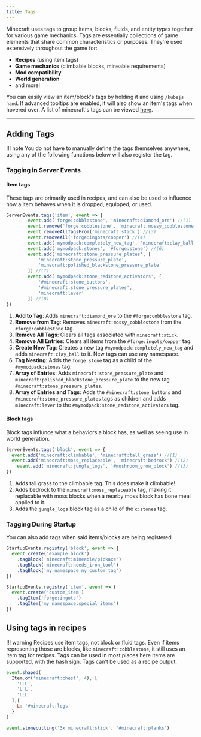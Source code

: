 ```yaml
---
title: Tags
---
```


Minecraft uses tags to group items, blocks, fluids, and entity types together for various game mechanics. Tags are essentially collections of game elements that share common characteristics or purposes. They're used extensively throughout the game for: 

- **Recipes** (using item tags)
- **Game mechanics** (climbable blocks, mineable requirements)
- **Mod compatibility**
- **World generation**
- and more!

You can easily view an item/block's tags by holding it and using `/kubejs hand`. If advanced tooltips are enabled, it will also show an item's tags when hovered over. A list of minecraft's tags can be viewed [here](https://minecraft.wiki/w/Tag_(Java_Edition)#List_of_tag_types).

---
## Adding Tags
!!! note
    You do not have to manually define the tags themselves anywhere, using any of the following functions below will also register the tag.
### Tagging in Server Events
#### Item tags 
These tags are primarily used in recipes, and can also be used to influence how a item behaves when it is dropped, equipped, or used. 
```javascript
ServerEvents.tags('item', event => {
        event.add('forge:cobblestone', 'minecraft:diamond_ore') //(1)
        event.remove('forge:cobblestone', 'minecraft:mossy_cobblestone') //(2)
        event.removeAllTagsFrom('minecraft:stick') //(3)
        event.removeAll('forge:ingots/copper') //(4)
        event.add('mymodpack:completely_new_tag', 'minecraft:clay_ball') //(5)
        event.add('mymodpack:stones', '#forge:stone') //(6)
        event.add('minecraft:stone_pressure_plates', [
            'minecraft:stone_pressure_plate',
            'minecraft:polished_blackstone_pressure_plate'
        ]) //(7)
        event.add('mymodpack:stone_redstone_activators', [
            '#minecraft:stone_buttons',
            '#minecraft:stone_pressure_plates',
            'minecraft:lever'
        ]) //(8)
})
```

1. **Add to Tag**: Adds `minecraft:diamond_ore` to the `#forge:cobblestone` tag.  
2. **Remove from Tag**: Removes `minecraft:mossy_cobblestone` from the `#forge:cobblestone` tag.  
3. **Remove All Tags**: Clears all tags associated with `minecraft:stick`.  
4. **Remove All Entries**: Clears all items from the `#forge:ingots/copper` tag.  
5. **Create New Tag**: Creates a new tag `#mymodpack:completely_new_tag` and adds `minecraft:clay_ball` to it. New tags can use any namespace.
6. **Tag Nesting**: Adds the `forge:stone` tag as a child of the `#mymodpack:stones` tag.
7. **Array of Entries**: Adds `minecraft:stone_pressure_plate` and `minecraft:polished_blackstone_pressure_plate` to the new tag `#minecraft:stone_pressure_plates`.
8. **Array of Entries and Tags**: Adds the `#minecraft:stone_buttons` and `#minecraft:stone_pressure_plates` tags as children and adds `minecraft:lever` to the `#mymodpack:stone_redstone_activators` tag.

#### Block tags
Block tags influnce what a behaviors a block has, as well as seeing use in world generation.
```js
ServerEvents.tags('block', event => {
  event.add('minecraft:climbable', 'minecraft:tall_grass') //(1)
  event.add('minecraft:moss_replaceable', 'minecraft:bedrock') //(2)
    event.add('minecraft:jungle_logs', '#mushroom_grow_block') //(3)
})
```

1. Adds tall grass to the climbable tag. This does make it climbable!
2. Adds bedrock to the `minecraft:moss_replaceable` tag, making it replacable with moss blocks when a nearby moss block has bone meal applied to it. 
3. Adds the `jungle_logs` block tag as a child of the `c:stones` tag. 

### Tagging During Startup 
You can also add tags when said items/blocks are being registered.
```javascript
StartupEvents.registry('block', event => {
  event.create('example_block')
    .tagBlock('minecraft:mineable/pickaxe')
    .tagBlock('minecraft:needs_iron_tool')
    .tagBlock('my_namespace:my_custom_tag')
})

StartupEvents.registry('item', event => {
  event.create('custom_item')
    .tagItem('forge:ingots')
    .tagItem('my_namespace:special_items')
})
```

## Using tags in recipes
!!! warning
    Recipes use item tags, not block or fluid tags. Even if items representing those are blocks, like `minecraft:cobblestone`, it still uses an item tag for recipes.
Tags can be used in most places here items are supported, with the hash sign. Tags can't be used as a recipe output.

```js
event.shaped(
  Item.of('minecraft:chest', 4), [
    'LLL',
    'L L', 
    'LLL'
  ],{
    L: '#minecraft:logs'
  }
)

event.stonecutting('3x minecraft:stick', '#minecraft:planks')

```
